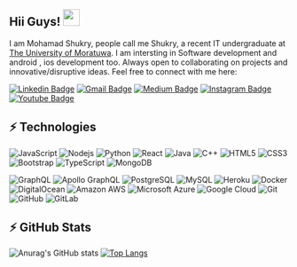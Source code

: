 
## Hii Guys! <img src="https://raw.githubusercontent.com/aemmadi/aemmadi/master/wave.gif" width="30">

I am Mohamad Shukry, people call me Shukry, a recent IT undergraduate at [The University of Moratuwa](https://uom.lk/). I am intersting in Software development and android , ios development too. Always open to collaborating on projects and innovative/disruptive ideas. 
Feel free to connect with me here:

[![Linkedin Badge](https://img.shields.io/badge/-mohamadshukry-blue?style=flat-square&logo=Linkedin&logoColor=white&link=https://www.linkedin.com/in/mohamad-shukry/)](https://www.linkedin.com/in/mohamad-shukry/)
[![Gmail Badge](https://img.shields.io/badge/-mshukry1998@gmail.com-c14438?style=flat-square&logo=Gmail&logoColor=white&link=mailto:mshukry1998@gmail.com)](mailto:mshukry1998@gmail.com)
[![Medium Badge](https://img.shields.io/badge/-@TechwithShukry-03a57a?style=flat-square&labelColor=000000&logo=Medium&link=#)](#)
[![Instagram Badge](https://img.shields.io/badge/-shukry_mhd-purple?style=flat-square&logo=instagram&logoColor=white&link=https://www.instagram.com/)](https://www.instagram.com/) 
[![Youtube Badge](https://img.shields.io/badge/-techwithshukry-darkred?style=flat-square&logo=youtube&logoColor=white&link=#)](#)


## ⚡ Technologies

![JavaScript](https://img.shields.io/badge/-JavaScript-black?style=flat-square&logo=javascript)
![Nodejs](https://img.shields.io/badge/-Nodejs-black?style=flat-square&logo=Node.js)
![Python](https://img.shields.io/badge/-Python-black?style=flat-square&logo=Python)
![React](https://img.shields.io/badge/-React-black?style=flat-square&logo=react)
![Java](https://img.shields.io/badge/-java-E34A86?style=flat-square&logo=java)
![C++](https://img.shields.io/badge/-C++-00599C?style=flat-square&logo=c)
![HTML5](https://img.shields.io/badge/-HTML5-E34F26?style=flat-square&logo=html5&logoColor=white)
![CSS3](https://img.shields.io/badge/-CSS3-1572B6?style=flat-square&logo=css3)
![Bootstrap](https://img.shields.io/badge/-Bootstrap-563D7C?style=flat-square&logo=bootstrap)
![TypeScript](https://img.shields.io/badge/-TypeScript-007ACC?style=flat-square&logo=typescript)
![MongoDB](https://img.shields.io/badge/-MongoDB-black?style=flat-square&logo=mongodb)

![GraphQL](https://img.shields.io/badge/-GraphQL-E10098?style=flat-square&logo=graphql)
![Apollo GraphQL](https://img.shields.io/badge/-Apollo%20GraphQL-311C87?style=flat-square&logo=apollo-graphql)
![PostgreSQL](https://img.shields.io/badge/-PostgreSQL-336791?style=flat-square&logo=postgresql)
![MySQL](https://img.shields.io/badge/-MySQL-black?style=flat-square&logo=mysql)
![Heroku](https://img.shields.io/badge/-Heroku-430098?style=flat-square&logo=heroku)
![Docker](https://img.shields.io/badge/-Docker-black?style=flat-square&logo=docker)
![DigitalOcean](https://img.shields.io/badge/-Digital%20Ocean-darkblue?style=flat-square&logo=digitalocean)
![Amazon AWS](https://img.shields.io/badge/Amazon%20AWS-232F3E?style=flat-square&logo=amazon-aws)
![Microsoft Azure](https://img.shields.io/badge/Microsoft%20Azure-232F7E?style=flat-square&logo=microsoft-azure)
![Google Cloud](https://img.shields.io/badge/Google%20Cloud-black?style=flat-square&logo=google-cloud)
![Git](https://img.shields.io/badge/-Git-black?style=flat-square&logo=git)
![GitHub](https://img.shields.io/badge/-GitHub-181717?style=flat-square&logo=github)
![GitLab](https://img.shields.io/badge/-GitLab-FCA121?style=flat-square&logo=gitlab)

## ⚡ GitHub Stats

![Anurag's GitHub stats](https://github-readme-stats.vercel.app/api?username=MohamadShukry&show_icons=true&theme=radical)
[![Top Langs](https://github-readme-stats.vercel.app/api/top-langs/?username=MohamadShukry&layout=compact)](https://github.com/MohamadShukry/github-readme-stats)



